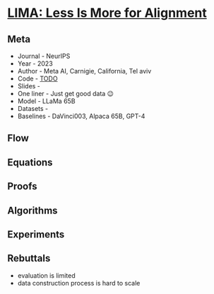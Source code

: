 # [LIMA: Less Is More for Alignment](https://openreview.net/forum?id=KBMOKmX2he)

## Meta

* Journal   - NeurIPS
* Year      - 2023
* Author    - Meta AI, Carnigie, California, Tel aviv
* Code      - [TODO](https://paperswithcode.com/paper/lima-less-is-more-for-alignment)
* Slides    - 
* One liner - Just get good data 😉
* Model     - LLaMa 65B 
* Datasets  - 
* Baselines - DaVinci003, Alpaca 65B, GPT-4

## Flow

## Equations

## Proofs

## Algorithms

## Experiments

## Rebuttals

* evaluation is limited
* data construction process is hard to scale
